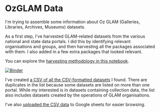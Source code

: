 # OzGLAM Data

I'm trying to assemble some information about Oz GLAM (Galleries, Libraries, Archives, Museums) datasets.

As a first step, I've harvested GLAM-related datasets from the various national and state data portals. I did this by identifying relevant organisations and groups, and then harvesting all the packages associated with them. I also added in a few extra packages that looked relevant.

You can explore the [harvesting methodology in this notebook](GLAM%20data%20from%20gov%20portals.ipynb).

[![Binder](https://mybinder.org/badge.svg)](https://mybinder.org/v2/gh/wragge/ozglam-data/master)

I've created [a CSV of all the CSV-formatted datasets](gov-glam-datasets.csv) I found. There are duplicates in the list because some datasets are listed on more than one portal. While my interested is in datasets containing collection data, the list also includes datasets created by the operations of GLAM organisations.

I've also [uploaded the CSV data](https://docs.google.com/spreadsheets/d/1gCcLZEe-pdYEn8DfLrhM9WwfJ2jgfPV39ZRiodzhm78/edit?usp=sharing) to Google sheets for easier browsing.
